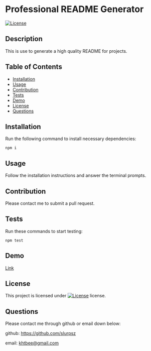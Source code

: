 # Professional README Generator
  [![License](https://img.shields.io/badge/License-Apache_2.0-blue.svg)](https://opensource.org/licenses/Apache-2.0)

  ## Description

  This is use to generate a high quality README for projects.

  ## Table of Contents
  * [Installation](#installation)
  * [Usage](#usage)
  * [Contribution](#contribution)
  * [Tests](#tests)
  * [Demo](#demo)
  * [License](#license)
  * [Questions](#questions)
  
  ## Installation

  Run the following command to install necessary dependencies:

  ```
  npm i
  ```
  ## Usage

  Follow the installation instructions and answer the terminal prompts.

  ## Contribution

  Please contact me to submit a pull request.

  ## Tests
  Run these commands to start testing:
  
  ```
  npm test
  ```
  ## Demo
  [Link](https://watch.screencastify.com/v/5wSNqoxiZK3NXHiUCzHr)
  ## License

  This project is licensed under [![License](https://img.shields.io/badge/License-Apache_2.0-blue.svg)](https://opensource.org/licenses/Apache-2.0) license.


  ## Questions
  Please contact me through github or email down below:

  github: https://github.com/slurpsz
  
email: khtbee@gmail.com
  
